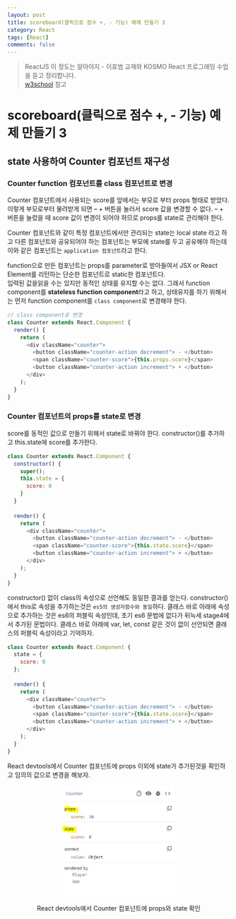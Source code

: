 ```yaml
---
layout: post
title: scoreboard(클릭으로 점수 +, - 기능) 예제 만들기 3
category: React
tags: [React]
comments: false
---
```

> ReactJS 이 정도는 알아야지 - 이효범 교재와 KOSMO React 프로그래밍 수업을 듣고 정리합니다.  
> [w3school](https://www.w3schools.com) 참고

# scoreboard(클릭으로 점수 +, - 기능) 예제 만들기 3

## state 사용하여 Counter 컴포넌트 재구성

### Counter function 컴포넌트를 class 컴포넌트로 변경

Counter 컴포넌트에서 사용되는 score를 앞에서는 부모로 부터 props 형태로 받았다. 이렇게 부모로부터 물려받게 되면 – + 버튼을 눌러서 score 값을 변경할 수 없다. – + 버튼을 눌렀을 때 score 값이 변경이 되어야 하므로 props를 state로 관리해야 한다.  
  
Counter 컴포넌트와 같이 특정 컴포넌트에서만 관리되는 state는 local state 라고 하고 다른 컴포넌트와 공유되어야 하는 컴포넌트는 부모에 state를 두고 공유해야 하는데 이와 같은 컴포넌트는 `application 컴포넌트`라고 한다.

function으로 만든 컴포넌트는 props를 parameter로 받아들여서 JSX or React Element를 리턴하는 단순한 컴포넌트로 static한 컴포넌트다.  
입력된 값을읽을 수는 있지만 동적인 상태를 유지할 수는 없다. 그래서 function component를 **stateless function component**라고 하고, 상태유지를 하기 위해서는 먼저 function component를 `class component`로 변경해야 한다.

```javascript
// class component로 변경
class Counter extends React.Component {
  render() {
    return (
      <div className="counter">
        <button className="counter-action decrement"> - </button>
        <span className="counter-score">{this.props.score}</span>
        <button className="counter-action increment"> + </button>
      </div>
    );
  }
}
```

### Counter 컴포넌트의 props를 state로 변경

score를 동적인 값으로 만들기 위해서 state로 바꿔야 한다. constructor()를 추가하고 this.state에 score를 추가한다.

```javascript
class Counter extends React.Component {
  constructor() {
    super();
    this.state = {
      score: 0
    }
  }
  
  render() {
    return (
      <div className="counter">
        <button className="counter-action decrement"> - </button>
        <span className="counter-score">{this.state.score}</span>
        <button className="counter-action increment"> + </button>
      </div>
    );
  }
}
```

constructor() 없이 class의 속성으로 선언해도 동일한 결과를 얻는다. constructor()에서 this로 속성을 추가하는것은 `es5의 생성자함수와 동일`하다. 
클래스 바로 아래에 속성으로 추가하는 것은 es6의 퍼블릭 속성인데, 초기 es6 문법에 없다가 뒤늑세 stage4에서 추가된 문법이다. 클래스 바로 아래에 var, let, const 같은 것이 없이 선언되면 클래스의 퍼블릭 속성이라고 기억하자.

```javascript
class Counter extends React.Component {
  state = {
    score: 0
  };
  
  render() {
    return (
      <div className="counter">
        <button className="counter-action decrement"> - </button>
        <span className="counter-score">{this.state.score}</span>
        <button className="counter-action increment"> + </button>
      </div>
    );
  }
}
```

React devtools에서 Counter 컴포넌트에 props 이외에 state가 추가된것을 확인하고 임의의 값으로 변경을 해보자.

<center>
<figure>
<img src="/assets/post-img/react/state-check.jpg" alt="" width="255">
<figcaption>React devtools에서 Counter 컴포넌트에 props와 state 확인</figcaption>
</figure>
</center>
